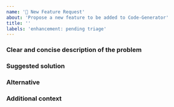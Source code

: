 ```yaml
---
name: '🚀 New Feature Request'
about: 'Propose a new feature to be added to Code-Generator'
title: ''
labels: 'enhancement: pending triage'
---
```


### Clear and concise description of the problem

<!-- Please provide the wishes / needs while you are using Code-Generator. -->

### Suggested solution

<!-- Please suggest the implementation for the feature. -->

### Alternative

<!-- Clear and concise description of any alternative solutions or features you've considered. -->

### Additional context

<!-- Any other context or screenshots about the feature request here. -->
